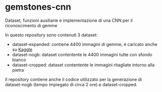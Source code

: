 # gemstones-cnn
Dataset, funzioni ausiliarie e implementazione di una CNN per il riconoscimento di gemme

In questo repository sono contenuti 3 dataset:
- dataset-expanded: contiene 4400 immagini di gemme, è caricato anche su [Kaggle](https://www.kaggle.com/datasets/fransell/gemstones-images-expanded)
- dataset-nogb: dataset contentente le 4400 immagini tutte con sfondo bianco
- dataset-cropped: dataset contentente le immagini ritagliate intorno alla pietra

Il repository contiene anche il codice utilizzato per la generazione di dataset-nogb (tempo impiegato di circa 2 ore) e dataset-cropped.
